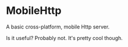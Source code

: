# MobileHttp
A basic cross-platform, mobile Http server.

Is it useful? Probably not. It's pretty cool though.
